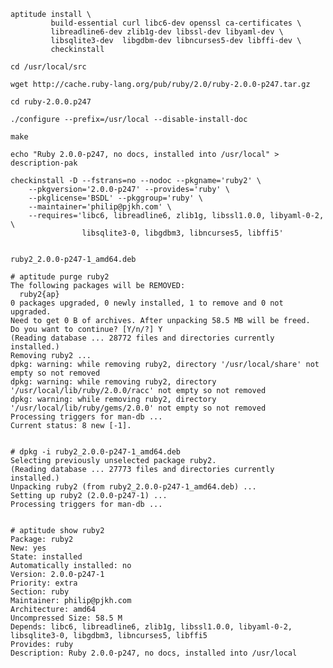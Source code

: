 	aptitude install \
	         build-essential curl libc6-dev openssl ca-certificates \
	         libreadline6-dev zlib1g-dev libssl-dev libyaml-dev \
	         libsqlite3-dev  libgdbm-dev libncurses5-dev libffi-dev \
	         checkinstall
	
	cd /usr/local/src
	
	wget http://cache.ruby-lang.org/pub/ruby/2.0/ruby-2.0.0-p247.tar.gz
	
	cd ruby-2.0.0.p247
	
	./configure --prefix=/usr/local --disable-install-doc
	
	make
	
	echo "Ruby 2.0.0-p247, no docs, installed into /usr/local" > description-pak
	
	checkinstall -D --fstrans=no --nodoc --pkgname='ruby2' \
	    --pkgversion='2.0.0-p247' --provides='ruby' \
	    --pkglicense='BSDL' --pkggroup='ruby' \
	    --maintainer='philip@pjkh.com' \
	    --requires='libc6, libreadline6, zlib1g, libssl1.0.0, libyaml-0-2, \
	                libsqlite3-0, libgdbm3, libncurses5, libffi5'

	
	ruby2_2.0.0-p247-1_amd64.deb
	
    # aptitude purge ruby2
	The following packages will be REMOVED:
	  ruby2{ap}
	0 packages upgraded, 0 newly installed, 1 to remove and 0 not upgraded.
	Need to get 0 B of archives. After unpacking 58.5 MB will be freed.
	Do you want to continue? [Y/n/?] Y
	(Reading database ... 28772 files and directories currently installed.)
	Removing ruby2 ...
	dpkg: warning: while removing ruby2, directory '/usr/local/share' not empty so not removed
	dpkg: warning: while removing ruby2, directory '/usr/local/lib/ruby/2.0.0/racc' not empty so not removed
	dpkg: warning: while removing ruby2, directory '/usr/local/lib/ruby/gems/2.0.0' not empty so not removed
	Processing triggers for man-db ...
	Current status: 8 new [-1].
	
	
	# dpkg -i ruby2_2.0.0-p247-1_amd64.deb
	Selecting previously unselected package ruby2.
	(Reading database ... 27773 files and directories currently installed.)
	Unpacking ruby2 (from ruby2_2.0.0-p247-1_amd64.deb) ...
	Setting up ruby2 (2.0.0-p247-1) ...
	Processing triggers for man-db ...
	
	
	# aptitude show ruby2
	Package: ruby2
	New: yes
	State: installed
	Automatically installed: no
	Version: 2.0.0-p247-1
	Priority: extra
	Section: ruby
	Maintainer: philip@pjkh.com
	Architecture: amd64
	Uncompressed Size: 58.5 M
	Depends: libc6, libreadline6, zlib1g, libssl1.0.0, libyaml-0-2, libsqlite3-0, libgdbm3, libncurses5, libffi5
	Provides: ruby
	Description: Ruby 2.0.0-p247, no docs, installed into /usr/local